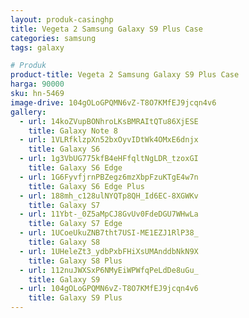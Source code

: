 ```yaml
---
layout: produk-casinghp
title: Vegeta 2 Samsung Galaxy S9 Plus Case
categories: samsung
tags: galaxy

# Produk
product-title: Vegeta 2 Samsung Galaxy S9 Plus Case
harga: 90000
sku: hn-5469
image-drive: 104gOLoGPQMN6vZ-T8O7KMfEJ9jcqn4v6
gallery:
  - url: 14koZVupBONhroLKsBMRAItQTu86XjESE
    title: Galaxy Note 8
  - url: 1VLRfklzpXn52bxOyvIDtWk4OMxE6dnjx
    title: Galaxy S6
  - url: 1g3VbUG775kfB4eHFfqltNgLDR_tzoxGI
    title: Galaxy S6 Edge
  - url: 1G6FyvfjrnPBZegz6mzXbpFzuKTgE4w7n
    title: Galaxy S6 Edge Plus
  - url: 188mh_c128ulNYQTp8QH_Id6EC-8XGWKv
    title: Galaxy S7
  - url: 11Ybt-_0Z5aMpCJ8GvUv0FdeDGU7WHwLa
    title: Galaxy S7 Edge
  - url: 1UCoeUkuZNB7tht7USI-ME1EZJ1RlP38_
    title: Galaxy S8
  - url: 1UHeleZt3_ydbPxbFHiXsUMAnddbNkN9X
    title: Galaxy S8 Plus
  - url: 112nuJWXSxP6NMyEiWPWfqPeLdDe8uGu_
    title: Galaxy S9
  - url: 104gOLoGPQMN6vZ-T8O7KMfEJ9jcqn4v6
    title: Galaxy S9 Plus
---
```


